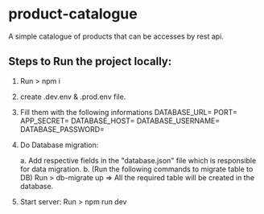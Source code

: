 # product-catalogue

A simple catalogue of products that can be accesses by rest api.

## Steps to Run the project locally:

1. Run > npm i
2. create .dev.env & .prod.env file.
3. Fill them with the following informations
   DATABASE_URL=
   PORT=
   APP_SECRET=
   DATABASE_HOST=
   DATABASE_USERNAME=
   DATABASE_PASSWORD=
4. Do Database migration:

   a. Add respective fields in the "database.json" file which is responsible for data migration.
   b. (Run the following commands to migrate table to DB)
   Run > db-migrate up
   => All the required table will be created in the database.

5. Start server:
   Run > npm run dev
